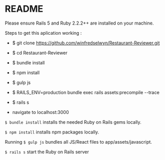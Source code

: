 # README

Please ensure Rails 5 and Ruby 2.2.2++ are installed on your machine.

Steps to get this aplication working :

* $ git clone https://github.com/winfredselwyn/Restaurant-Reviewer.git

* $ cd Restaurant-Reviewer

* $ bundle install

* $ npm install

* $ gulp js

* $ RAILS_ENV=production bundle exec rails assets:precompile --trace

* $ rails s

* navigate to localhost:3000


```$ bundle install``` installs the needed Ruby on Rails gems locally.

```$ npm install``` installs npm packages locally.

Running ```$ gulp js``` bundles all JS/React files to app/assets/javascript. 

```$ rails s``` start the Ruby on Rails server

